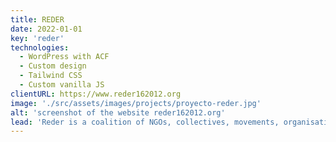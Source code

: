 ```yaml
---
title: REDER
date: 2022-01-01
key: 'reder'
technologies:
  - WordPress with ACF
  - Custom design
  - Tailwind CSS
  - Custom vanilla JS
clientURL: https://www.reder162012.org
image: './src/assets/images/projects/proyecto-reder.jpg'
alt: 'screenshot of the website reder162012.org'
lead: 'Reder is a coalition of NGOs, collectives, movements, organisations and individuals that campaigns for universal access to healthcare in Spain and denounces exclusion in the healthcare system. This site is all about performance and accessibility, helping visitors - in many cases socially excluded people such as refugees - to find their way around quickly. The system font stack is used to contribute to performance. Only five plugins are activated on the site: Advanced Custom Fields PRO, Akismet Anti-Spam, SiteGround Security, WP Rocket Pro and Yoast SEO.'
---
```

